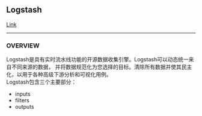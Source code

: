 ## Logstash
[Link](https://www.elastic.co/logstash)  

---
### OVERVIEW  
Logstash是具有实时流水线功能的开源数据收集引擎。Logstash可以动态统一来自不同来源的数据，
并将数据规范化为您选择的目标。清除所有数据并使其民主化，以用于各种高级下游分析和可视化用例。  
Logstash包含三个主要部分：  
* inputs
* filters
* outputs